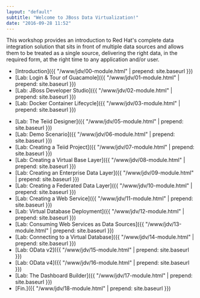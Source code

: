 ```yaml
---
layout: "default"
subtitle: "Welcome to JBoss Data Virtualization!"
date: "2016-09-28 11:52"
---
```


This workshop provides an introduction to Red Hat's complete data integration solution that sits in front of multiple data sources and allows them to be treated as a single source, delivering the right data, in the required form, at the right time to any application and/or user.

- [Introduction]({{ "/www/jdv/00-module.html" | prepend: site.baseurl }})
- [Lab: Login & Tour of Guacamole]({{ "/www/jdv/01-module.html" | prepend: site.baseurl }})
- [Lab: JBoss Developer Studio]({{ "/www/jdv/02-module.html" | prepend: site.baseurl }})
- [Lab: Docker Container Lifecycle]({{ "/www/jdv/03-module.html" | prepend: site.baseurl }})
<!-- - [Lab 4: Setup Demo Database]({{ "/www/jdv/04-module.html" | prepend: site.baseurl }}) -->
- [Lab: The Teiid Designer]({{ "/www/jdv/05-module.html" | prepend: site.baseurl }})
- [Lab: Demo Scenario]({{ "/www/jdv/06-module.html" | prepend: site.baseurl }})
- [Lab: Creating a Teiid Project]({{ "/www/jdv/07-module.html" | prepend: site.baseurl }})
- [Lab: Creating a Virtual Base Layer]({{ "/www/jdv/08-module.html" | prepend: site.baseurl }})
- [Lab: Creating an Enterprise Data Layer]({{ "/www/jdv/09-module.html" | prepend: site.baseurl }})
- [Lab: Creating a Federated Data Layer]({{ "/www/jdv/10-module.html" | prepend: site.baseurl }})
- [Lab: Creating a Web Service]({{ "/www/jdv/11-module.html" | prepend: site.baseurl }})
- [Lab: Virtual Database Deployment]({{ "/www/jdv/12-module.html" | prepend: site.baseurl }})
- [Lab: Consuming Web Services as Data Sources]({{ "/www/jdv/13-module.html" | prepend: site.baseurl }})
- [Lab: Connecting to a Virtual Database]({{ "/www/jdv/14-module.html" | prepend: site.baseurl }})
- [Lab: OData v2]({{ "/www/jdv/15-module.html" | prepend: site.baseurl }})
- [Lab: OData v4]({{ "/www/jdv/16-module.html" | prepend: site.baseurl }})
- [Lab: The Dashboard Builder]({{ "/www/jdv/17-module.html" | prepend: site.baseurl }})
- [Fin.]({{ "/www/jdv/18-module.html" | prepend: site.baseurl }})
